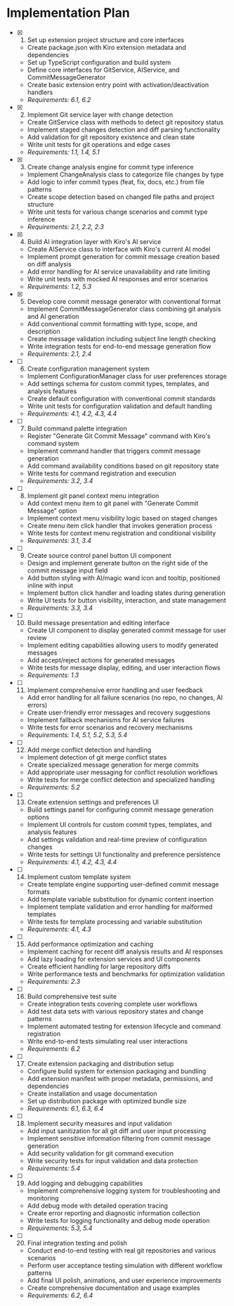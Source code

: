 # Implementation Plan

- [x] 1. Set up extension project structure and core interfaces

  - Create package.json with Kiro extension metadata and dependencies
  - Set up TypeScript configuration and build system
  - Define core interfaces for GitService, AIService, and CommitMessageGenerator
  - Create basic extension entry point with activation/deactivation handlers
  - _Requirements: 6.1, 6.2_

- [x] 2. Implement Git service layer with change detection

  - Create GitService class with methods to detect git repository status
  - Implement staged changes detection and diff parsing functionality
  - Add validation for git repository existence and clean state
  - Write unit tests for git operations and edge cases
  - _Requirements: 1.1, 1.4, 5.1_

- [x] 3. Create change analysis engine for commit type inference

  - Implement ChangeAnalysis class to categorize file changes by type
  - Add logic to infer commit types (feat, fix, docs, etc.) from file patterns
  - Create scope detection based on changed file paths and project structure
  - Write unit tests for various change scenarios and commit type inference
  - _Requirements: 2.1, 2.2, 2.3_

- [x] 4. Build AI integration layer with Kiro's AI service

  - Create AIService class to interface with Kiro's current AI model
  - Implement prompt generation for commit message creation based on diff analysis
  - Add error handling for AI service unavailability and rate limiting
  - Write unit tests with mocked AI responses and error scenarios
  - _Requirements: 1.2, 5.3_

- [x] 5. Develop core commit message generator with conventional format

  - Implement CommitMessageGenerator class combining git analysis and AI generation
  - Add conventional commit formatting with type, scope, and description
  - Create message validation including subject line length checking
  - Write integration tests for end-to-end message generation flow
  - _Requirements: 2.1, 2.4_

- [ ] 6. Create configuration management system

  - Implement ConfigurationManager class for user preferences storage
  - Add settings schema for custom commit types, templates, and analysis features
  - Create default configuration with conventional commit standards
  - Write unit tests for configuration validation and default handling
  - _Requirements: 4.1, 4.2, 4.3, 4.4_

- [ ] 7. Build command palette integration

  - Register "Generate Git Commit Message" command with Kiro's command system
  - Implement command handler that triggers commit message generation
  - Add command availability conditions based on git repository state
  - Write tests for command registration and execution
  - _Requirements: 3.2, 3.4_

- [ ] 8. Implement git panel context menu integration

  - Add context menu item to git panel with "Generate Commit Message" option
  - Implement context menu visibility logic based on staged changes
  - Create menu item click handler that invokes generation process
  - Write tests for context menu registration and conditional visibility
  - _Requirements: 3.1, 3.4_

- [ ] 9. Create source control panel button UI component

  - Design and implement generate button on the right side of the commit message input field
  - Add button styling with AI/magic wand icon and tooltip, positioned inline with input
  - Implement button click handler and loading states during generation
  - Write UI tests for button visibility, interaction, and state management
  - _Requirements: 3.3, 3.4_

- [ ] 10. Build message presentation and editing interface

  - Create UI component to display generated commit message for user review
  - Implement editing capabilities allowing users to modify generated messages
  - Add accept/reject actions for generated messages
  - Write tests for message display, editing, and user interaction flows
  - _Requirements: 1.3_

- [ ] 11. Implement comprehensive error handling and user feedback

  - Add error handling for all failure scenarios (no repo, no changes, AI errors)
  - Create user-friendly error messages and recovery suggestions
  - Implement fallback mechanisms for AI service failures
  - Write tests for error scenarios and recovery mechanisms
  - _Requirements: 1.4, 5.1, 5.2, 5.3, 5.4_

- [ ] 12. Add merge conflict detection and handling

  - Implement detection of git merge conflict states
  - Create specialized message generation for merge commits
  - Add appropriate user messaging for conflict resolution workflows
  - Write tests for merge conflict detection and specialized handling
  - _Requirements: 5.2_

- [ ] 13. Create extension settings and preferences UI

  - Build settings panel for configuring commit message generation options
  - Implement UI controls for custom commit types, templates, and analysis features
  - Add settings validation and real-time preview of configuration changes
  - Write tests for settings UI functionality and preference persistence
  - _Requirements: 4.1, 4.2, 4.3, 4.4_

- [ ] 14. Implement custom template system

  - Create template engine supporting user-defined commit message formats
  - Add template variable substitution for dynamic content insertion
  - Implement template validation and error handling for malformed templates
  - Write tests for template processing and variable substitution
  - _Requirements: 4.1, 4.3_

- [ ] 15. Add performance optimization and caching

  - Implement caching for recent diff analysis results and AI responses
  - Add lazy loading for extension services and UI components
  - Create efficient handling for large repository diffs
  - Write performance tests and benchmarks for optimization validation
  - _Requirements: 2.3_

- [ ] 16. Build comprehensive test suite

  - Create integration tests covering complete user workflows
  - Add test data sets with various repository states and change patterns
  - Implement automated testing for extension lifecycle and command registration
  - Write end-to-end tests simulating real user interactions
  - _Requirements: 6.2_

- [ ] 17. Create extension packaging and distribution setup

  - Configure build system for extension packaging and bundling
  - Add extension manifest with proper metadata, permissions, and dependencies
  - Create installation and usage documentation
  - Set up distribution package with optimized bundle size
  - _Requirements: 6.1, 6.3, 6.4_

- [ ] 18. Implement security measures and input validation

  - Add input sanitization for all git diff and user input processing
  - Implement sensitive information filtering from commit message generation
  - Add security validation for git command execution
  - Write security tests for input validation and data protection
  - _Requirements: 5.4_

- [ ] 19. Add logging and debugging capabilities

  - Implement comprehensive logging system for troubleshooting and monitoring
  - Add debug mode with detailed operation tracing
  - Create error reporting and diagnostic information collection
  - Write tests for logging functionality and debug mode operation
  - _Requirements: 5.3, 5.4_

- [ ] 20. Final integration testing and polish
  - Conduct end-to-end testing with real git repositories and various scenarios
  - Perform user acceptance testing simulation with different workflow patterns
  - Add final UI polish, animations, and user experience improvements
  - Create comprehensive documentation and usage examples
  - _Requirements: 6.2, 6.4_
